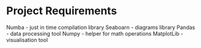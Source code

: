 # Project Requirements

Numba - just in time compilation library
Seaboarn - diagrams library
Pandas - data processing tool
Numpy - helper for math operations
MatplotLib - visualisation tool